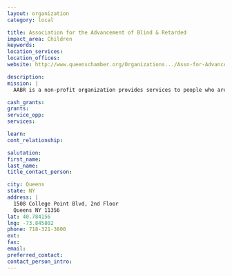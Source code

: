 ```yaml
---
layout: organization
category: local

title: Association for the Advancement of Blind & Retarded
impact_area: Children
keywords: 
location_services: 
location_offices: 
website: http://www.queenschamber.org/Organizations.../Assn-for-Advancement-of-Bli

description: 
mission: |
  AABR is a non-profit organization provides services to people who are blind and mentally retarded or who have autism in the New York Metropolitan area.

cash_grants: 
grants: 
service_opp: 
services: 

learn: 
cont_relationship: 

salutation: 
first_name: 
last_name: 
title_contact_person: 

city: Queens
state: NY
address: |
  1508 College Point Blvd, 2nd Floor     
  Queens NY 11356
lat: 40.784156
lng: -73.845802
phone: 718-321-3800
ext: 
fax: 
email: 
preferred_contact: 
contact_person_intro: 
---
```

